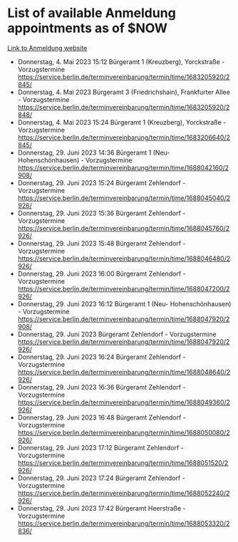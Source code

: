 # List of available Anmeldung appointments as of $NOW
[Link to Anmeldung website](https://service.berlin.de/terminvereinbarung/termin/tag.php?termin=1&anliegen[]=120686&dienstleisterlist=122210,122217,327316,122219,327312,122227,327314,122231,327346,122243,327348,122254,122252,329742,122260,329745,122262,329748,122271,327278,122273,327274,122277,327276,330436,122280,327294,122282,327290,122284,327292,122291,327270,122285,327266,122286,327264,122296,327268,150230,329760,122297,327286,122294,327284,122312,329763,122314,329775,122304,327330,122311,327334,122309,327332,317869,122281,327352,122279,329772,122283,122276,327324,122274,327326,122267,329766,122246,327318,122251,327320,122257,327322,122208,327298,122226,327300&herkunft=http%3A%2F%2Fservice.berlin.de%2Fdienstleistung%2F120686%2F)
- Donnerstag, 4. Mai 2023 15:12 Bürgeramt 1 (Kreuzberg), Yorckstraße - Vorzugstermine https://service.berlin.de/terminvereinbarung/termin/time/1683205920/2845/
- Donnerstag, 4. Mai 2023  Bürgeramt 3 (Friedrichshain), Frankfurter Allee - Vorzugstermine https://service.berlin.de/terminvereinbarung/termin/time/1683205920/2848/
- Donnerstag, 4. Mai 2023 15:24 Bürgeramt 1 (Kreuzberg), Yorckstraße - Vorzugstermine https://service.berlin.de/terminvereinbarung/termin/time/1683206640/2845/
- Donnerstag, 29. Juni 2023 14:36 Bürgeramt 1 (Neu- Hohenschönhausen) - Vorzugstermine https://service.berlin.de/terminvereinbarung/termin/time/1688042160/2908/
- Donnerstag, 29. Juni 2023 15:24 Bürgeramt Zehlendorf - Vorzugstermine https://service.berlin.de/terminvereinbarung/termin/time/1688045040/2926/
- Donnerstag, 29. Juni 2023 15:36 Bürgeramt Zehlendorf - Vorzugstermine https://service.berlin.de/terminvereinbarung/termin/time/1688045760/2926/
- Donnerstag, 29. Juni 2023 15:48 Bürgeramt Zehlendorf - Vorzugstermine https://service.berlin.de/terminvereinbarung/termin/time/1688046480/2926/
- Donnerstag, 29. Juni 2023 16:00 Bürgeramt Zehlendorf - Vorzugstermine https://service.berlin.de/terminvereinbarung/termin/time/1688047200/2926/
- Donnerstag, 29. Juni 2023 16:12 Bürgeramt 1 (Neu- Hohenschönhausen) - Vorzugstermine https://service.berlin.de/terminvereinbarung/termin/time/1688047920/2908/
- Donnerstag, 29. Juni 2023  Bürgeramt Zehlendorf - Vorzugstermine https://service.berlin.de/terminvereinbarung/termin/time/1688047920/2926/
- Donnerstag, 29. Juni 2023 16:24 Bürgeramt Zehlendorf - Vorzugstermine https://service.berlin.de/terminvereinbarung/termin/time/1688048640/2926/
- Donnerstag, 29. Juni 2023 16:36 Bürgeramt Zehlendorf - Vorzugstermine https://service.berlin.de/terminvereinbarung/termin/time/1688049360/2926/
- Donnerstag, 29. Juni 2023 16:48 Bürgeramt Zehlendorf - Vorzugstermine https://service.berlin.de/terminvereinbarung/termin/time/1688050080/2926/
- Donnerstag, 29. Juni 2023 17:12 Bürgeramt Zehlendorf - Vorzugstermine https://service.berlin.de/terminvereinbarung/termin/time/1688051520/2926/
- Donnerstag, 29. Juni 2023 17:24 Bürgeramt Zehlendorf - Vorzugstermine https://service.berlin.de/terminvereinbarung/termin/time/1688052240/2926/
- Donnerstag, 29. Juni 2023 17:42 Bürgeramt Heerstraße - Vorzugstermine https://service.berlin.de/terminvereinbarung/termin/time/1688053320/2836/
